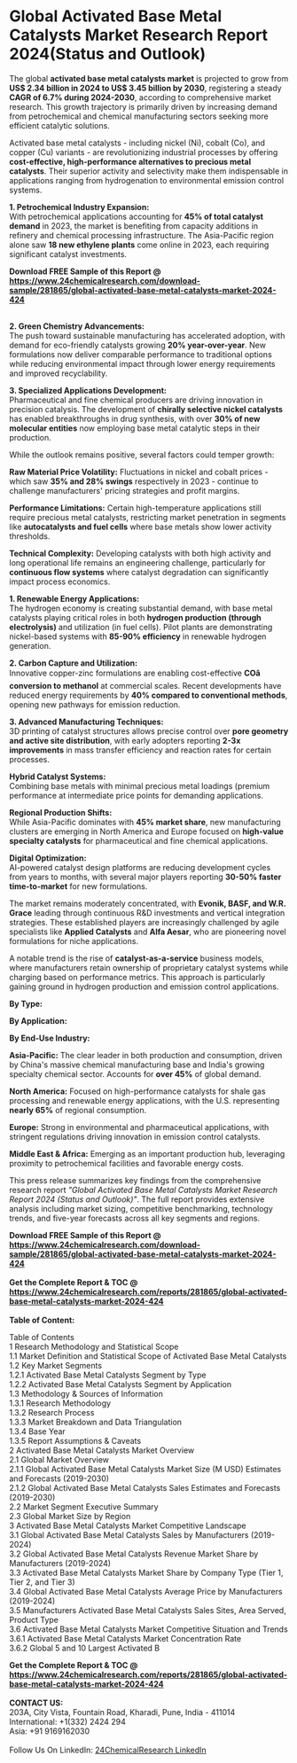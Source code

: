 <h1>Global Activated Base Metal Catalysts Market Research Report 2024(Status and Outlook)</h1><p>The global <strong>activated base metal catalysts market</strong> is projected to grow from <strong>US$ 2.34 billion in 2024 to US$ 3.45 billion by 2030</strong>, registering a steady <strong>CAGR of 6.7% during 2024-2030</strong>, according to comprehensive market research. This growth trajectory is primarily driven by increasing demand from petrochemical and chemical manufacturing sectors seeking more efficient catalytic solutions.</p><p>Activated base metal catalysts - including nickel (Ni), cobalt (Co), and copper (Cu) variants - are revolutionizing industrial processes by offering <strong>cost-effective, high-performance alternatives to precious metal catalysts</strong>. Their superior activity and selectivity make them indispensable in applications ranging from hydrogenation to environmental emission control systems.</p><p><strong>1. Petrochemical Industry Expansion:</strong><br>
With petrochemical applications accounting for <strong>45% of total catalyst demand</strong> in 2023, the market is benefiting from capacity additions in refinery and chemical processing infrastructure. The Asia-Pacific region alone saw <strong>18 new ethylene plants</strong> come online in 2023, each requiring significant catalyst investments.</p><div><b>Download FREE Sample of this Report @ 
            <a href="https://www.24chemicalresearch.com/download-sample/281865/global-activated-base-metal-catalysts-market-2024-424">
            https://www.24chemicalresearch.com/download-sample/281865/global-activated-base-metal-catalysts-market-2024-424</a></b></div><br><p><strong>2. Green Chemistry Advancements:</strong><br>
The push toward sustainable manufacturing has accelerated adoption, with demand for eco-friendly catalysts growing <strong>20% year-over-year</strong>. New formulations now deliver comparable performance to traditional options while reducing environmental impact through lower energy requirements and improved recyclability.</p><p><strong>3. Specialized Applications Development:</strong><br>
Pharmaceutical and fine chemical producers are driving innovation in precision catalysis. The development of <strong>chirally selective nickel catalysts</strong> has enabled breakthroughs in drug synthesis, with over <strong>30% of new molecular entities</strong> now employing base metal catalytic steps in their production.</p><p>While the outlook remains positive, several factors could temper growth:</p><p><strong>Raw Material Price Volatility:</strong> Fluctuations in nickel and cobalt prices - which saw <strong>35% and 28% swings</strong> respectively in 2023 - continue to challenge manufacturers' pricing strategies and profit margins.</p><p><strong>Performance Limitations:</strong> Certain high-temperature applications still require precious metal catalysts, restricting market penetration in segments like <strong>autocatalysts and fuel cells</strong> where base metals show lower activity thresholds.</p><p><strong>Technical Complexity:</strong> Developing catalysts with both high activity and long operational life remains an engineering challenge, particularly for <strong>continuous flow systems</strong> where catalyst degradation can significantly impact process economics.</p><p><strong>1. Renewable Energy Applications:</strong><br>
The hydrogen economy is creating substantial demand, with base metal catalysts playing critical roles in both <strong>hydrogen production (through electrolysis)</strong> and utilization (in fuel cells). Pilot plants are demonstrating nickel-based systems with <strong>85-90% efficiency</strong> in renewable hydrogen generation.</p><p><strong>2. Carbon Capture and Utilization:</strong><br>
Innovative copper-zinc formulations are enabling cost-effective <strong>COâ conversion to methanol</strong> at commercial scales. Recent developments have reduced energy requirements by <strong>40% compared to conventional methods</strong>, opening new pathways for emission reduction.</p><p><strong>3. Advanced Manufacturing Techniques:</strong><br>
3D printing of catalyst structures allows precise control over <strong>pore geometry and active site distribution</strong>, with early adopters reporting <strong>2-3x improvements</strong> in mass transfer efficiency and reaction rates for certain processes.</p><p><strong>Hybrid Catalyst Systems:</strong><br>
	Combining base metals with minimal precious metal loadings (premium performance at intermediate price points for demanding applications.</p><p><strong>Regional Production Shifts:</strong><br>
	While Asia-Pacific dominates with <strong>45% market share</strong>, new manufacturing clusters are emerging in North America and Europe focused on <strong>high-value specialty catalysts</strong> for pharmaceutical and fine chemical applications.</p><p><strong>Digital Optimization:</strong><br>
	AI-powered catalyst design platforms are reducing development cycles from years to months, with several major players reporting <strong>30-50% faster time-to-market</strong> for new formulations.</p><p>The market remains moderately concentrated, with <strong>Evonik, BASF, and W.R. Grace</strong> leading through continuous R&amp;D investments and vertical integration strategies. These established players are increasingly challenged by agile specialists like <strong>Applied Catalysts</strong> and <strong>Alfa Aesar</strong>, who are pioneering novel formulations for niche applications.</p><p>A notable trend is the rise of <strong>catalyst-as-a-service</strong> business models, where manufacturers retain ownership of proprietary catalyst systems while charging based on performance metrics. This approach is particularly gaining ground in hydrogen production and emission control applications.</p><p><strong>By Type:</strong></p><p><strong>By Application:</strong></p><p><strong>By End-Use Industry:</strong></p><p><strong>Asia-Pacific:</strong> The clear leader in both production and consumption, driven by China's massive chemical manufacturing base and India's growing specialty chemical sector. Accounts for <strong>over 45%</strong> of global demand.</p><p><strong>North America:</strong> Focused on high-performance catalysts for shale gas processing and renewable energy applications, with the U.S. representing <strong>nearly 65%</strong> of regional consumption.</p><p><strong>Europe:</strong> Strong in environmental and pharmaceutical applications, with stringent regulations driving innovation in emission control catalysts.</p><p><strong>Middle East &amp; Africa:</strong> Emerging as an important production hub, leveraging proximity to petrochemical facilities and favorable energy costs.</p><p>This press release summarizes key findings from the comprehensive research report <em>"Global Activated Base Metal Catalysts Market Research Report 2024 (Status and Outlook)"</em>. The full report provides extensive analysis including market sizing, competitive benchmarking, technology trends, and five-year forecasts across all key segments and regions.</p><div><b>Download FREE Sample of this Report @ 
            <a href="https://www.24chemicalresearch.com/download-sample/281865/global-activated-base-metal-catalysts-market-2024-424">
            https://www.24chemicalresearch.com/download-sample/281865/global-activated-base-metal-catalysts-market-2024-424</a></b></div><br><div><b>Get the Complete Report & TOC @ 
            <a href="https://www.24chemicalresearch.com/reports/281865/global-activated-base-metal-catalysts-market-2024-424">
            https://www.24chemicalresearch.com/reports/281865/global-activated-base-metal-catalysts-market-2024-424</a></b></div><br>
            <b>Table of Content:</b><p>Table of Contents<br />
 1 Research Methodology and Statistical Scope<br />
 1.1 Market Definition and Statistical Scope of Activated Base Metal Catalysts<br />
 1.2 Key Market Segments<br />
 1.2.1 Activated Base Metal Catalysts Segment by Type<br />
 1.2.2 Activated Base Metal Catalysts Segment by Application<br />
 1.3 Methodology & Sources of Information<br />
 1.3.1 Research Methodology<br />
 1.3.2 Research Process<br />
 1.3.3 Market Breakdown and Data Triangulation<br />
 1.3.4 Base Year<br />
 1.3.5 Report Assumptions & Caveats<br />
 2 Activated Base Metal Catalysts Market Overview<br />
 2.1 Global Market Overview<br />
 2.1.1 Global Activated Base Metal Catalysts Market Size (M USD) Estimates and Forecasts (2019-2030)<br />
 2.1.2 Global Activated Base Metal Catalysts Sales Estimates and Forecasts (2019-2030)<br />
 2.2 Market Segment Executive Summary<br />
 2.3 Global Market Size by Region<br />
 3 Activated Base Metal Catalysts Market Competitive Landscape<br />
 3.1 Global Activated Base Metal Catalysts Sales by Manufacturers (2019-2024)<br />
 3.2 Global Activated Base Metal Catalysts Revenue Market Share by Manufacturers (2019-2024)<br />
 3.3 Activated Base Metal Catalysts Market Share by Company Type (Tier 1, Tier 2, and Tier 3)<br />
 3.4 Global Activated Base Metal Catalysts Average Price by Manufacturers (2019-2024)<br />
 3.5 Manufacturers Activated Base Metal Catalysts Sales Sites, Area Served, Product Type<br />
 3.6 Activated Base Metal Catalysts Market Competitive Situation and Trends<br />
 3.6.1 Activated Base Metal Catalysts Market Concentration Rate<br />
 3.6.2 Global 5 and 10 Largest Activated B</p><div><b>Get the Complete Report & TOC @ 
            <a href="https://www.24chemicalresearch.com/reports/281865/global-activated-base-metal-catalysts-market-2024-424">
            https://www.24chemicalresearch.com/reports/281865/global-activated-base-metal-catalysts-market-2024-424</a></b></div><br><b>CONTACT US:</b><br>
            203A, City Vista, Fountain Road, Kharadi, Pune, India - 411014<br>
            International: +1(332) 2424 294<br>
            Asia: +91 9169162030 <br><br>
            Follow Us On LinkedIn: <a href="https://www.linkedin.com/company/24chemicalresearch/">24ChemicalResearch LinkedIn</a>